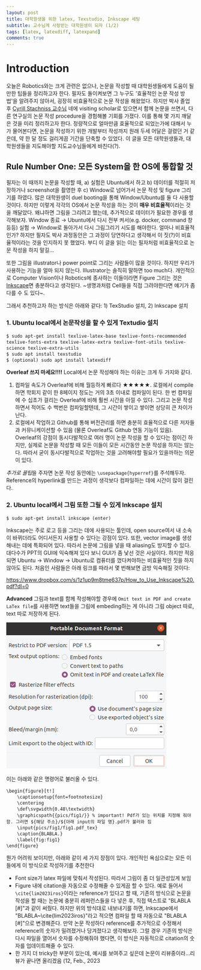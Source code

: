 ```yaml
---
layout: post
title: 대학원생을 위한 latex, Texstudio, Inkscape 세팅
subtitle: 교수님께 사랑받는 대학원생이 되자 (1/2)
tags: [latex, latexdiff, latexpand]
comments: true
---
```


# Introduction

오늘은 Robotics와는 크게 관련은 없으나, 논문을 작성할 때 대학원생들에게 도움이 될만한 팁들을 정리하고자 한다. 필자도 돌이켜보면 그 누구도 '효율적인 논문 작성 방법'을 알려주지 않아서, 굉장히 비효율적으로 논문 작성을 해왔었다. 
하지만 박사 졸업 후 [Cyrill Stachniss 교수님](https://www.ipb.uni-bonn.de/) 네에 visiting scholar로 있으면서 함께 논문을 쓰면서, 다른 연구실의 논문 작성 procedure을 경험해볼 기회를 가졌다.
이를 통해 몇 가지 깨달은 것을 미리 정리하고자 한다. 정량적으로 얼마만큼 효율적으로 되었는가에 대해서 누가 물어본다면, 논문을 작성하기 위한 개발부터 작성까지 원래 두세 어달은 걸렸던 거 같은데, 약 한 달 정도 걸리게끔 기간을 단축할 수 있었다.
이 글을 모든 대학원생들과, 대학원생들을 지도해야할 지도교수님들에게 바친다(?). 

## Rule Number One: 모든 System을 한 OS에 통합할 것

필자는 이 때까지 논문을 작성할 때, a) 실험은 Ubuntu에서 하고 b) 데이터를 적절히 저장하거나 screenshot을 촬영한 후 c) Window로 넘어가서 논문 작성 및 figure 그리기를 하였다.
많은 대학원생이 duel booting을 통해 Window/Ubuntu를 둘 다 사용할 것이다. 
하지만 이렇게 각각의 OS에서 논문 작성을 하는 것이 **매우 비효율적**이라는 것을 깨달았다. 왜냐하면 그림을 그리려고 했는데, 추가적으로 데이터가 필요한 경우를 생각해보자. Window 종료 → Ubuntu에서 다시 전부 켜서(e.g. docker, command 창 등등) 실험 → Window로 돌아가서 다시 그림그리기 시도를 해야한다. 얼마나 비효율적인가? 하지만 필자도 박사 과정동안은 그 과정이 당연하다고 생각해서 이 짓(?)이 비효율적이라는 것을 인지하지 못 했었다. 부디 이 글을 읽는 이는 필자처럼 비효율적으로 논문 작성을 하지 말길...

또한 그림을 illustrator나 power point로 그리는 사람들이 많을 것이다. 하지만 우리가 사용하는 기능을 얼마 되지 않는다. Illustrator는 솔직히 말하면 too much다. 개인적으로 Computer Vision이나 Robotics에 종사하는 이들이라면 Figure 그리는 것은 [Inkscape](https://inkscape.org/)면 충분하다고 생각된다. ~생명과처럼 Cell들을 직접 그려야한다면 얘기가 좀 다를 수 도 있다~.

그래서 추천하고자 하는 방식은 아래와 같다: 1) TexStudio 설치, 2) Inkscape 설치

### 1. Ubuntu local에서 논문작성을 할 수 있게 Textudio 설치

```
$ sudo apt-get install texlive-latex-base texlive-fonts-recommended texlive-fonts-extra texlive-latex-extra texlive-font-utils texlive-science texlive-extra-utils
$ sudo apt install texstudio
$ (optional) sudo apt install latexdiff
```    
**Overleaf 쓰지 마세요!!!!** Local에서 논문 작성해야 하는 이유는 크게 두 가지와 같다.

1. 컴파일 속도가 Overleaf에 비해 월등하게 빠르다 ★★★★★. 로컬에서 compile하면 학회지 같이 한 8페이지 정도는 거의 3초 이내로 컴파일이 된다. 한 번 컴파일에 수 십초가 걸리는 Overleaf에 비해 훨씬 시간을 아낄 수 있다. 그리고 논문 작성하면서 적어도 수 백번은 컴파일할텐데, 그 시간이 쌓이고 쌓이면 상당히 큰 차이가 난다.
2. 로컬에서 작업하고 Github를 통해 버전관리를 하면 충분히 효율적으로 다른 저자들과 커뮤니케이션할 수 있음 (물론 Overleaf도 Github 연동 기능이 있음). Overleaf의 강점이 동시다발적으로 여러 명이 논문 작성을 할 수 있다는 점이긴 하지만, 실제로 논문을 작성할 때 모든 이들이 모든 시간동안 논문 작성을 하지는 않는다. 따라서 굳이 동시다발적으로 작업하는 것을 고려해야할 필요가 있을까하는 의문이 있다.

*추가로 꿀팁*을 주자면 논문 작성 동안에는 `\usepackage{hyperref}`를 주석해두자. Reference의 hyperlink를 만드는 과정이 생각보다 컴파일하는 데에 시간이 많이 걸린다.


### 2. Ubuntu local에서 그림 또한 그릴 수 있게 Inkscape 설치

```
$ sudo apt-get install inkscape (enter)
```

Inkscape는 주로 로고 등을 그리는 데에 사용되는 툴인데, open source여서 내 소속이 바뀌더라도 어디서든지 사용할 수 있다는 강점이 있다. 또한, vector image를 생성해내는 데에 특화되어 있다. 따라서 논문에 그림을 넣을 때 aliasing도 방지할 수 있다. 대다수가 PPT의 GUI에 익숙해져 있다 보니 GUI가 좀 낯선 것은 사실이다. 하지만 적응되면 Ubuntu → Window → Ubuntu로 컴퓨터를 껐다켜야하는 비효율적인 짓을 하지 않아도 된다. 처음인 사람들은 아래 링크를 따라서 몇 번해보면 금방 익숙해질 것이다: 

https://www.dropbox.com/s/1z1up9m8tme637p/How_to_Use_Inkscape%20.pdf?dl=0

**Advanced** 그림과 text를 함께 작성해야할 경우에 `Omit text in PDF and create LaTex file`를 사용하면 text들을 그림에 embeding하는 게 아니라 그림 object 따로, text 따로 저장하게 된다.

![lb_command](../img/inkscape_option.png)

이는 아래와 같은 명령어로 불러올 수 있다.
```
\begin{figure}[t!]
	\captionsetup{font=footnotesize}
	\centering
	\def\svgwidth{0.48\textwidth}
	\graphicspath{{pics/fig1/}} % important! Pdf가 있는 위치를 지정해 줘야 함. 그러면 ${해당 주소}/${아래 input의 파일 명}.pdf가 불러와 짐
	\input{pics/fig1/fig1.pdf_tex}
	\caption{BLABLA.}
	\label{fig:fig1}
\end{figure}
```

뭔가 어려워 보이지만, 아래와 같이 세 가지 장점이 있다. 개인적인 욕심으로는 모든 이들에게 이 방식으로 작성하기를 추천한다

* Font size가 latex 파일에 맞춰서 작성된다. 따라서 그림이 좀 더 일관성있게 보임
* Figure 내에 citation을 자동으로 수정해줄 수 있게끔 할 수 있다. 예로 들어서 `\cite{lim2023iros}`이라는 reference가 있다고 할 때, 기존의 방식으로 논문을 작성을 할 때는 논문에 충분히 레퍼런스들을 다 넣은 후, 직접 텍스트로 "BLABLA [#]"과 같이 써줬다. 하지만 위의 방식대로 내보내기를 하면, Inkscape에서 "BLABLA~\cite{lim2023iros}"라고 적으면 컴파일 할 때 자동으로 "BLABLA [#]"으로 변경해준다. 만약 논문 작성하다 reference를 추가적으로 수정해서 reference의 숫자가 밀려졌거나 당겨졌다고 생각해보자. 그럴 경우 기존의 방식은 다시 파일을 열어서 숫자를 수정해줘야 했다면, 이 방식은 자동적으로 citation의 숫자를 업데이트해줄 수 있다.
* 한 가지 더 tricky한 부분이 있는데, 예시를 보여주고 싶은데 논문이 리뷰중이라...리뷰가 끝나면 올리겠음 (12, Feb., 2023 
